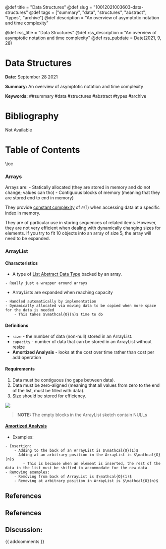 @def title = "Data Structures"
@def slug = "10012021003603-data-structures"
@def tags = ["summary", "data", "structures", "abstract", "types", "archive"]
@def description = "An overview of asymptotic notation and time complexity"

@def rss_title = "Data Structures"
@def rss_description = "An overview of asymptotic notation and time complexity"
@def rss_pubdate = Date(2021, 9, 28)


Data Structures
=========

**Date:** September 28 2021

**Summary:** An overview of asymptotic notation and time complexity

**Keywords:** ##summary #data #structures #abstract #types #archive

Bibliography
==========

Not Available

Table of Contents
=========

\toc

### Arrays

Arrays are: 	- Statically allocated (they are stored in memory and do not change; values can tho) 	- Contiguous blocks of memory (meaning that they are stored end to end in memory)

They provide [constant complexity](/09242021040445-asymptotic-notation.md) of $\mathcal{O}(1)$ when accessing data at a specific index in memory.

They are of particular use in storing sequences of related items. However, they are not very efficient when dealing with dynamically changing sizes for elements. If you try to fit $10$ objects into an array of size $5$, the array will need to be expanded.

### ArrayList

#### Characteristics

  * A type of [List Abstract Data Type](/10052021221736-abstract-data-types.md) backed by an array.

```
- Really just a wrapper around arrays
```

  * ArrayLists are expanded when reaching capacity

```
- Handled automatically by implementation
- Dynamically allocated via moving data to be copied when more space for the data is needed
	- This takes $\mathcal{O}(n)$ time to do
```

#### Definitions

  * `size` - the number of data (non-null) stored in an ArrayList.
  * `capacity` - number of data that can be stored in an ArrayList without resize
  * **Amortized Analysis** - looks at the cost over time rather than cost per add operation

#### Requirements

1. Data must be contiguous (no gaps between data).
2. Data must be zero-aligned (meaning that all values from zero to the end of the list, must be filled with data).
3. Size should be stored for efficiency.

![](10052021232522-array-list-requirements.png)

> **NOTE:** The empty blocks in the ArrayList sketch contain NULLs


#### [Amortized Analysis](/10052021235121-amortized-analysis.md)

  * Examples:

```
- Insertion:
	- Adding to the back of an ArrayList is $\mathcal{O}(1)$
	- Adding at an arbitrary position in the ArrayList is $\mathcal{O}(n)$
		- This is because when an element is inserted, the rest of the data in the list must be shifted to accommodate for the new data
- Removing examples:
	- Removing from back of ArrayList is $\mathcal{O}(1)$
	- Removing at arbitrary position in ArrayList is $\mathcal{O}(n)$
```

## References

## References
## Discussion: 

{{ addcomments }}

